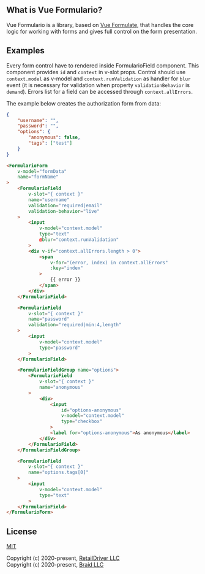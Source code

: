 ## What is Vue Formulario?

Vue Formulario is a library, based on <a href="https://vueformulate.com">Vue Formulate</a>, that handles the core logic
for working with forms and gives full control on the form presentation.

## Examples

Every form control have to rendered inside FormularioField component. This component provides `id` and `context` in
v-slot props. Control should use `context.model` as v-model and `context.runValidation` as handler for `blur` event
(it is necessary for validation when property `validationBehavior` is `demand`). Errors list for a field can be
accessed through `context.allErrors`.

The example below creates the authorization form from data:
```json
{
    "username": "",
    "password": "",
    "options": {
        "anonymous": false,
        "tags": ["test"]
    }
}
```

```html
<FormularioForm
    v-model="formData"
    name="formName"
>
    <FormularioField
        v-slot="{ context }"
        name="username"
        validation="required|email"
        validation-behavior="live"
    >
        <input
            v-model="context.model"
            type="text"
            @blur="context.runValidation"
        >
        <div v-if="context.allErrors.length > 0">
            <span
                v-for="(error, index) in context.allErrors"
                :key="index"
            >
                {{ error }}
            </span>
        </div>
    </FormularioField>

    <FormularioField
        v-slot="{ context }"
        name="password"
        validation="required|min:4,length"
    >
        <input
            v-model="context.model"
            type="password"
        >
    </FormularioField>

    <FormularioFieldGroup name="options">
        <FormularioField
            v-slot="{ context }"
            name="anonymous"
        >
            <div>
                <input
                    id="options-anonymous"
                    v-model="context.model"
                    type="checkbox"
                >
                <label for="options-anonymous">As anonymous</label>
            </div>
        </FormularioField>
    </FormularioFieldGroup>

    <FormularioField
        v-slot="{ context }"
        name="options.tags[0]"
    >
        <input
            v-model="context.model"
            type="text"
        >
    </FormularioField>
</FormularioForm>
```

## License

[MIT](https://opensource.org/licenses/MIT)

Copyright (c) 2020-present, [RetailDriver LLC](https://www.retailcrm.pro) <br>
Copyright (c) 2020-present, [Braid LLC](https://www.wearebraid.com/)
